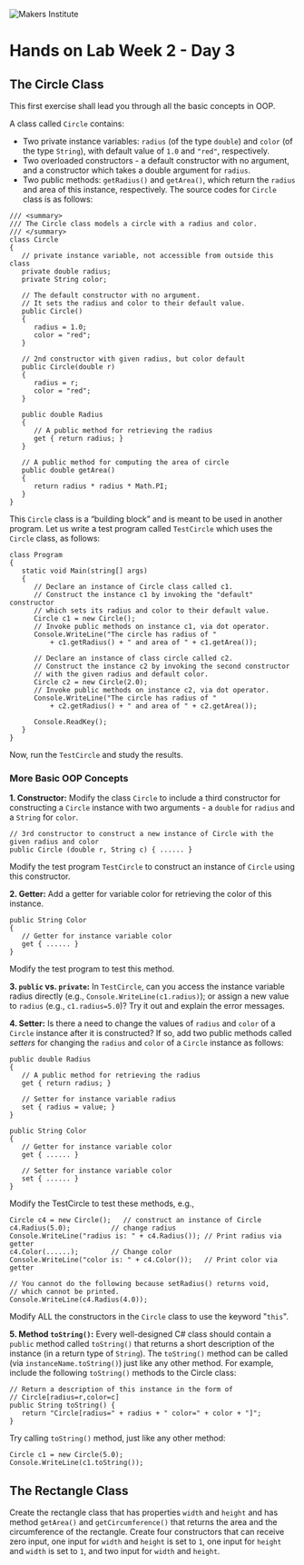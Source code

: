 ![Makers Institute](https://makersinstitute.id/img/logo-makersinstitute.png)

# Hands on Lab Week 2 - Day 3

## <a name="lab1"></a>The Circle Class

This first exercise shall lead you through all the basic concepts in OOP.

A class called `Circle` contains:
- Two private instance variables: `radius` (of the type `double`) and `color` (of the type `String`), with default value of `1.0` and `"red"`, respectively.
- Two overloaded constructors - a default constructor with no argument, and a constructor which takes a double argument for `radius`.
- Two public methods: `getRadius()` and `getArea()`, which return the `radius` and area of this instance, respectively.
The source codes for `Circle` class is as follows:
```
/// <summary>
/// The Circle class models a circle with a radius and color.
/// </summary>
class Circle
{
   // private instance variable, not accessible from outside this class
   private double radius;
   private String color;

   // The default constructor with no argument.
   // It sets the radius and color to their default value.
   public Circle()
   {
      radius = 1.0;
      color = "red";
   }

   // 2nd constructor with given radius, but color default
   public Circle(double r)
   {
      radius = r;
      color = "red";
   }

   public double Radius
   {
      // A public method for retrieving the radius
      get { return radius; }
   }

   // A public method for computing the area of circle
   public double getArea()
   {
      return radius * radius * Math.PI;
   }
}
```

This `Circle` class is a “building block” and is meant to be used in another program.
Let us write a test program called `TestCircle` which uses the `Circle` class, as follows:
```
class Program
{
   static void Main(string[] args)
   {
      // Declare an instance of Circle class called c1.
      // Construct the instance c1 by invoking the "default" constructor
      // which sets its radius and color to their default value.
      Circle c1 = new Circle();
      // Invoke public methods on instance c1, via dot operator.
      Console.WriteLine("The circle has radius of " 
          + c1.getRadius() + " and area of " + c1.getArea());

      // Declare an instance of class circle called c2.
      // Construct the instance c2 by invoking the second constructor
      // with the given radius and default color.
      Circle c2 = new Circle(2.0);
      // Invoke public methods on instance c2, via dot operator.
      Console.WriteLine("The circle has radius of " 
          + c2.getRadius() + " and area of " + c2.getArea());

      Console.ReadKey();
   }
}
```
Now, run the `TestCircle` and study the results.

### More Basic OOP Concepts
**1. Constructor:** Modify the class `Circle` to include a third constructor for constructing a `Circle` instance with two arguments - a `double` for `radius` and a `String` for `color`.
```
// 3rd constructor to construct a new instance of Circle with the given radius and color
public Circle (double r, String c) { ...... }
```
Modify the test program `TestCircle` to construct an instance of `Circle` using this constructor.

**2. Getter:** Add a getter for variable color for retrieving the color of this instance.
```
public String Color
{
   // Getter for instance variable color
   get { ...... }
}
```
Modify the test program to test this method.

**3. `public` vs. `private`:** In `TestCircle`, can you access the instance variable radius directly (e.g., `Console.WriteLine(c1.radius)`); or assign a new value to `radius` (e.g., `c1.radius=5.0`)? Try it out and explain the error messages.

**4. Setter:** Is there a need to change the values of `radius` and `color` of a `Circle` instance after it is constructed? If so, add two public methods called *setters* for changing the `radius` and `color` of a `Circle` instance as follows:
```
public double Radius
{
   // A public method for retrieving the radius
   get { return radius; }
   
   // Setter for instance variable radius
   set { radius = value; }
}

public String Color
{
   // Getter for instance variable color
   get { ...... }
   
   // Setter for instance variable color
   set { ...... }
}
```
Modify the TestCircle to test these methods, e.g.,
```
Circle c4 = new Circle();   // construct an instance of Circle
c4.Radius(5.0);          // change radius
Console.WriteLine("radius is: " + c4.Radius()); // Print radius via getter
c4.Color(......);        // Change color
Console.WriteLine("color is: " + c4.Color());   // Print color via getter

// You cannot do the following because setRadius() returns void,
// which cannot be printed.
Console.WriteLine(c4.Radius(4.0));
```

Modify ALL the constructors in the `Circle` class to use the keyword "`this`".

**5. Method `toString()`:** Every well-designed C# class should contain a `public` method called `toString()` that returns a short description of the instance (in a return type of `String`). The `toString()` method can be called (via `instanceName.toString()`) just like any other method. For example, include the following `toString()` methods to the Circle class:
```
// Return a description of this instance in the form of
// Circle[radius=r,color=c]
public String toString() {
   return "Circle[radius=" + radius + " color=" + color + "]";
}
```
Try calling `toString()` method, just like any other method:
```
Circle c1 = new Circle(5.0);
Console.WriteLine(c1.toString());
```

## <a name="lab2"></a>The Rectangle Class

Create the rectangle class that has properties `width` and `height` and has method `getArea()` and `getCircumference()` that returns the area and the circumference of the rectangle. Create four constructors that can receive zero input, one input for `width` and `height` is set to `1`, one input for `height` and `width` is set to `1`, and two input for `width` and `height`.
